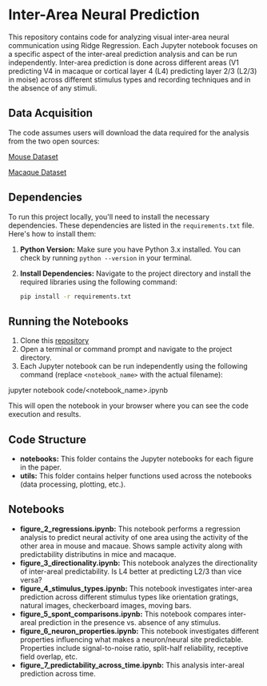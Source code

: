 # **Inter-Area Neural Prediction**

This repository contains code for analyzing visual inter-area neural communication using Ridge Regression. Each Jupyter notebook focuses on a specific aspect of the inter-areal prediction analysis and can be run independently. Inter-area prediction is done across different areas (V1 predicting V4 in macaque or cortical layer 4 (L4) predicting layer 2/3 (L2/3) in moise) across different stimulus types and recording techniques and in the absence of any stimuli. 

## **Data Acquisition**

The code assumes users will download the data required for the analysis from the two open sources:

[Mouse Dataset](https://figshare.com/articles/dataset/Recordings_of_ten_thousand_neurons_in_visual_cortex_in_response_to_2_800_natural_images/6845348?file=12462734)

[Macaque Dataset](https://gin.g-node.org/NIN/V1_V4_1024_electrode_resting_state_data)


## **Dependencies**

To run this project locally, you'll need to install the necessary dependencies. These dependencies are listed in the `requirements.txt` file. Here's how to install them:

1. **Python Version:** Make sure you have Python 3.x installed. You can check by running `python --version` in your terminal.

2. **Install Dependencies:** Navigate to the project directory and install the required libraries using the following command:
   ```bash
   pip install -r requirements.txt


## **Running the Notebooks**

1. Clone this [repository](https://github.com/4sdch/inter-area-neural-prediction)
2. Open a terminal or command prompt and navigate to the project directory.
3. Each Jupyter notebook can be run independently using the following command (replace `<notebook_name>` with the actual filename):

jupyter notebook code/<notebook_name>.ipynb

This will open the notebook in your browser where you can see the code execution and results.

## Code Structure

* **notebooks:** This folder contains the Jupyter notebooks for each figure in the paper.
* **utils:** This folder contains helper functions used across the notebooks (data processing, plotting, etc.).

## Notebooks

* **figure_2_regressions.ipynb:** This notebook performs a regression analysis to predict neural activity of one area using the activity of the other area in mouse and macaue. Shows sample activity along with predictability distributins in mice and macaque.
* **figure_3_directionality.ipynb:** This notebook analyzes the directionality of inter-areal predictability. Is L4 better at predicting L2/3 than vice versa?
* **figure_4_stimulus_types.ipynb:**  This notebook investigates inter-area prediction across different stimulus types like orientation gratings, natural images, checkerboard images, moving bars.
* **figure_5_spont_comparisons.ipynb:** This notebook compares inter-areal prediction in the presence vs. absence of any stimulus.
* **figure_6_neuron_properties.ipynb:** This notebook investigates different properties influencing what makes a neuron/neural site predictable. Properties include signal-to-noise ratio, split-half reliability, receptive field overlap, etc.
* **figure_7_predictability_across_time.ipynb:** This analysis inter-areal prediction across time.
